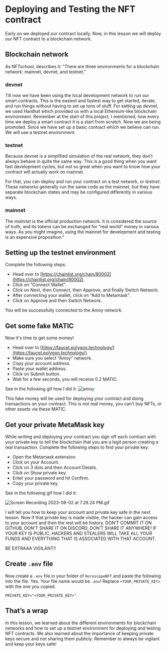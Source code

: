 # Deploying and Testing the NFT contract

Early on we deployed our contract locally. Now, in this lesson we will deploy our NFT contract to a blockchain network.

## Blockchain network

As NFTschool, describes it: “There are three environments for a blockchain network: mainnet, devnet, and testnet.”

### devnet

Till now we have been using the local development network to run our smart contracts. This is the easiest and fastest way to get started, iterate, and run things without having to set up tons of stuff. For setting up devnet, we used Hardhat which provided us with a local Ethereum-like blockchain environment. Remember at the start of this project, I mentioned, how every time we deploy a smart contract it is a start from scratch. Now we are being promoted. Since we have set up a basic contract which we believe can run. We will use a testnet environment.

### testnet

Because devnet is a simplified simulation of the real network, they don’t always behave in quite the same way. This is a good thing when you want fast development cycles, but not so great when you want to know how your contract will actually work on mainnet.

For that, you can deploy and run your contract on a test network, or  *testnet*. These networks generally run the same code as the mainnet, but they have separate blockchain states and may be configured differently in various ways.

### mainnet

The *mainnet* is the official production network. It is considered the source of truth, and its tokens can be exchanged for “real world” money in various ways. As you might imagine, using the mainnet for development and testing is an expensive proposition."

## Setting up the testnet environment

Complete the following steps:

- Head over to [https://chainlist.org/chain/80002](https://chainlist.org/chain/80002).
- Click on “Connect Wallet”.
- Click on Next, then Connect, then Approve, and finally Switch Network.
- After connecting your wallet, click on “Add to Metamask”.
- Click on Approve and then Switch Network.

You will be successfully connected to the Amoy network.

## Get some fake MATIC

Now it's time to get some money! 

- Head over to [https://faucet.polygon.technology/](https://faucet.polygon.technology/).
- Make sure you select "Amoy" network.
- Copy your account address.
- Paste your wallet address.
- Click on Submit button.
- Wait for a few seconds, you will receive 0.2 MATIC.

See in the following gif how I did it:
![amoy](https://github.com/0xmetaschool/Learning-Projects/assets/130544719/c7d69e7e-ef32-47fb-b8b0-12d5b8227d01)


This fake money will be used for deploying your contract and doing transactions on your contract. This is not real money, you can’t buy NFTs, or other assets via these MATIC.

## Get your private MetaMask key

While writing and deploying your contract you sign off each contract with your private key to tell the blockchain that you are a legit person creating a real transaction. Complete the following steps to find your private key:

- Open the Metamask extension.
- Click on your Account.
- Click on 3 dots and then Account Details.
- Click on Show private key.
- Enter your password and hit Confirm.
- Copy your private key.

See in the following gif how I did it:

![Screen Recording 2023-08-02 at 7.28.24 PM.gif](https://github.com/0xmetaschool/Learning-Projects/blob/main/assests_for_all/assests_for_horoscope/2.%20Writing%20and%20Deploying%20Basic%20Contract/3.%20Deploying%20and%20Testing%20NFT%20contract/Screen_Recording_2023-08-02_at_7.28.24_PM.gif?raw=true)

I will tell you how to keep your account and private key safe in the next lesson. Now if that private key is made visible, the hacker can gain access to your account and then the rest will be history. DON’T COMMIT IT ON GITHUB, DON'T SHARE IT ON DISCORD, DON’T SHARE IT ANYWHERE! IF YOUR KEY IS PUBLIC, HACKERS AND STEALERS WILL TAKE ALL YOUR FUNDS AND EVERYTHING THAT IS ASSOCIATED WITH THAT ACCOUNT.

BE EXTRAAA VIGILANT!!

## Create `.env` file

Now create a `.env` file in your folder of `HoroscopeNFT` and paste the following into the file. Yes. Your file name would be `.env`! Replace `<YOUR_PRIVATE_KEY>` with the one you copied.

```
PRIVATE_KEY="<YOUR_PRIVATE_KEY>"
```

## That’s a wrap

In this lesson, we learned about the different environments for blockchain networks and how to set up a testnet environment for deploying and testing NFT contracts. We also learned about the importance of keeping private keys secure and not sharing them publicly. Remember to always be vigilant and keep your keys safe!
